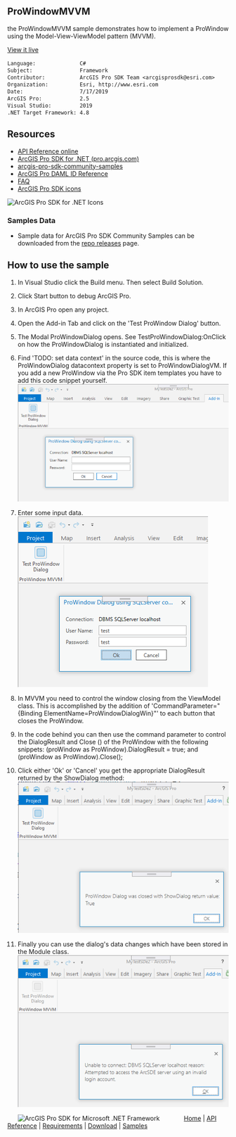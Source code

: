 ## ProWindowMVVM

<!-- TODO: Write a brief abstract explaining this sample -->
the ProWindowMVVM sample demonstrates how to implement a ProWindow using the Model-View-ViewModel pattern (MVVM).    
  


<a href="http://pro.arcgis.com/en/pro-app/sdk/" target="_blank">View it live</a>

<!-- TODO: Fill this section below with metadata about this sample-->
```
Language:              C#
Subject:               Framework
Contributor:           ArcGIS Pro SDK Team <arcgisprosdk@esri.com>
Organization:          Esri, http://www.esri.com
Date:                  7/17/2019
ArcGIS Pro:            2.5
Visual Studio:         2019
.NET Target Framework: 4.8
```

## Resources

* [API Reference online](https://pro.arcgis.com/en/pro-app/sdk/api-reference)
* <a href="https://pro.arcgis.com/en/pro-app/sdk/" target="_blank">ArcGIS Pro SDK for .NET (pro.arcgis.com)</a>
* [arcgis-pro-sdk-community-samples](https://github.com/Esri/arcgis-pro-sdk-community-samples)
* [ArcGIS Pro DAML ID Reference](https://github.com/Esri/arcgis-pro-sdk/wiki/ArcGIS-Pro-DAML-ID-Reference)
* [FAQ](https://github.com/Esri/arcgis-pro-sdk/wiki/FAQ)
* [ArcGIS Pro SDK icons](https://github.com/Esri/arcgis-pro-sdk/releases/tag/2.4.0.19948)

![ArcGIS Pro SDK for .NET Icons](https://Esri.github.io/arcgis-pro-sdk/images/Home/Image-of-icons.png  "ArcGIS Pro SDK Icons")

### Samples Data

* Sample data for ArcGIS Pro SDK Community Samples can be downloaded from the [repo releases](https://github.com/Esri/arcgis-pro-sdk-community-samples/releases) page.  

## How to use the sample
<!-- TODO: Explain how this sample can be used. To use images in this section, create the image file in your sample project's screenshots folder. Use relative url to link to this image using this syntax: ![My sample Image](FacePage/SampleImage.png) -->
1. In Visual Studio click the Build menu. Then select Build Solution.  
1. Click Start button to debug ArcGIS Pro.  
1. In ArcGIS Pro open any project.  
1. Open the Add-in Tab and click on the 'Test ProWindow Dialog' button.  
1. The Modal ProWindowDialog opens.  See TestProWindowDialog:OnClick on how the ProWindowDialog is instantiated and initialized.    
1. Find 'TODO: set data context' in the source code, this is where the ProWindowDialog datacontext property is set to ProWindowDialogVM. If you add a new ProWindow via the Pro SDK item templates you have to add this code snippet yourself.    
![UI](Screenshots/Screenshot1.png)    
  
1. Enter some input data.  
![UI](Screenshots/Screenshot2.png)    
  
1. In MVVM you need to control the window closing from the ViewModel class.  This is accomplished by the addition of 'CommandParameter="{Binding ElementName=ProWindowDialogWin}"' to each button that closes the ProWindow.    
1. In the code behind you can then use the command parameter to control the DialogResult and Close () of the ProWindow with the following snippets: (proWindow as ProWindow).DialogResult = true; and (proWindow as ProWindow).Close();  
1. Click either 'Ok' or 'Cancel' you get the appropriate DialogResult returned by the ShowDialog method:  
![UI](Screenshots/Screenshot3.png)    
  
1. Finally you can use the dialog's data changes which have been stored in the Module class.  
![UI](Screenshots/Screenshot4.png)      
  


<!-- End -->

&nbsp;&nbsp;&nbsp;&nbsp;&nbsp;&nbsp;<img src="https://esri.github.io/arcgis-pro-sdk/images/ArcGISPro.png"  alt="ArcGIS Pro SDK for Microsoft .NET Framework" height = "20" width = "20" align="top"  >
&nbsp;&nbsp;&nbsp;&nbsp;&nbsp;&nbsp;&nbsp;&nbsp;&nbsp;&nbsp;&nbsp;&nbsp;
[Home](https://github.com/Esri/arcgis-pro-sdk/wiki) | <a href="https://pro.arcgis.com/en/pro-app/sdk/api-reference" target="_blank">API Reference</a> | [Requirements](https://github.com/Esri/arcgis-pro-sdk/wiki#requirements) | [Download](https://github.com/Esri/arcgis-pro-sdk/wiki#installing-arcgis-pro-sdk-for-net) | <a href="https://github.com/esri/arcgis-pro-sdk-community-samples" target="_blank">Samples</a>
